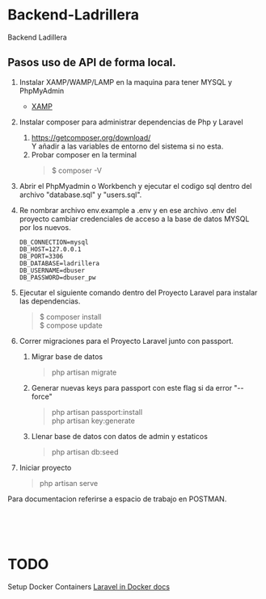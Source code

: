 # Backend-Ladrillera

Backend Ladillera

## Pasos uso de API de forma local.

1.  Instalar XAMP/WAMP/LAMP en la maquina para tener MYSQL y PhpMyAdmin
    - [XAMP](https://www.apachefriends.org/es/download.html)
2.  Instalar composer para administrar dependencias de Php y Laravel

    1.  https://getcomposer.org/download/  
        Y añadir a las variables de entorno del sistema si no esta.
    2.  Probar composer en la terminal
        > $ composer -V

3.  Abrir el PhpMyadmin o Workbench y ejecutar el codigo sql dentro del archivo "database.sql" y "users.sql".
4.  Re nombrar archivo env.example a .env y en ese archivo .env del proyecto cambiar credenciales de acceso a la base de datos MYSQL por los nuevos.
    ```
    DB_CONNECTION=mysql
    DB_HOST=127.0.0.1
    DB_PORT=3306
    DB_DATABASE=ladrillera
    DB_USERNAME=dbuser
    DB_PASSWORD=dbuser_pw
    ```
5.  Ejecutar el siguiente comando dentro del Proyecto Laravel para instalar las dependencias.
    > $ composer install  
    > $ compose update  
6.  Correr migraciones para el Proyecto Laravel junto con passport.
    1.  Migrar base de datos
        > php artisan migrate
    2.  Generar nuevas keys para passport con este flag si da error "--force"
        > php artisan passport:install  
        > php artisan key:generate
    3.  Llenar base de datos con datos de admin y estaticos
        > php artisan db:seed
7.  Iniciar proyecto
    > php artisan serve

Para documentacion referirse a espacio de trabajo en POSTMAN.

&nbsp;  
&nbsp;  
&nbsp;

# TODO

Setup Docker Containers
[Laravel in Docker docs](https://buddy.works/guides/laravel-in-docker?utm_source=medium&utm_medium=post&utm_campaign=laravel-in-docker&utm_content=link)
